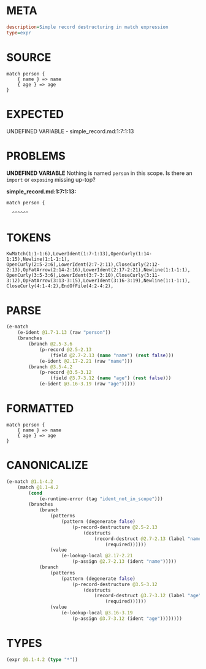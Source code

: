 # META
~~~ini
description=Simple record destructuring in match expression
type=expr
~~~
# SOURCE
~~~roc
match person {
    { name } => name
    { age } => age
}
~~~
# EXPECTED
UNDEFINED VARIABLE - simple_record.md:1:7:1:13
# PROBLEMS
**UNDEFINED VARIABLE**
Nothing is named `person` in this scope.
Is there an `import` or `exposing` missing up-top?

**simple_record.md:1:7:1:13:**
```roc
match person {
```
      ^^^^^^


# TOKENS
~~~zig
KwMatch(1:1-1:6),LowerIdent(1:7-1:13),OpenCurly(1:14-1:15),Newline(1:1-1:1),
OpenCurly(2:5-2:6),LowerIdent(2:7-2:11),CloseCurly(2:12-2:13),OpFatArrow(2:14-2:16),LowerIdent(2:17-2:21),Newline(1:1-1:1),
OpenCurly(3:5-3:6),LowerIdent(3:7-3:10),CloseCurly(3:11-3:12),OpFatArrow(3:13-3:15),LowerIdent(3:16-3:19),Newline(1:1-1:1),
CloseCurly(4:1-4:2),EndOfFile(4:2-4:2),
~~~
# PARSE
~~~clojure
(e-match
	(e-ident @1.7-1.13 (raw "person"))
	(branches
		(branch @2.5-3.6
			(p-record @2.5-2.13
				(field @2.7-2.13 (name "name") (rest false)))
			(e-ident @2.17-2.21 (raw "name")))
		(branch @3.5-4.2
			(p-record @3.5-3.12
				(field @3.7-3.12 (name "age") (rest false)))
			(e-ident @3.16-3.19 (raw "age")))))
~~~
# FORMATTED
~~~roc
match person {
	{ name } => name
	{ age } => age
}
~~~
# CANONICALIZE
~~~clojure
(e-match @1.1-4.2
	(match @1.1-4.2
		(cond
			(e-runtime-error (tag "ident_not_in_scope")))
		(branches
			(branch
				(patterns
					(pattern (degenerate false)
						(p-record-destructure @2.5-2.13
							(destructs
								(record-destruct @2.7-2.13 (label "name") (ident "name")
									(required))))))
				(value
					(e-lookup-local @2.17-2.21
						(p-assign @2.7-2.13 (ident "name")))))
			(branch
				(patterns
					(pattern (degenerate false)
						(p-record-destructure @3.5-3.12
							(destructs
								(record-destruct @3.7-3.12 (label "age") (ident "age")
									(required))))))
				(value
					(e-lookup-local @3.16-3.19
						(p-assign @3.7-3.12 (ident "age"))))))))
~~~
# TYPES
~~~clojure
(expr @1.1-4.2 (type "*"))
~~~
